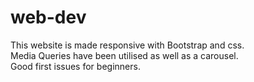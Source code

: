 # web-dev

This website is made responsive with Bootstrap and css.</br>
Media Queries have been utilised as well as a carousel.</br>
Good first issues for beginners.</br>
